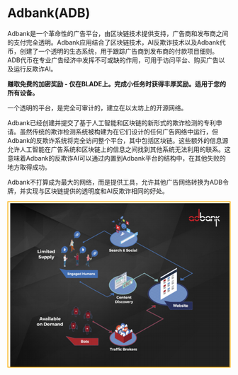 # Adbank(ADB)

Adbank是一个革命性的广告平台，由区块链技术提供支持，广告商和发布商之间的支付完全透明。Adbank应用结合了区块链技术，AI反欺诈技术以及Adbank代币，创建了一个透明的生态系统，用于跟踪广告商到发布商的付款项目细则。ADB代币在专业广告经济中发挥不可或缺的作用，可用于访问平台、购买广告以及运行反欺诈AI。

**赚取免费的加密奖励 - 仅在BLADE上。完成小任务时获得丰厚奖励。适用于您的所有设备。**

一个透明的平台，是完全可审计的，建立在以太坊上的开源网络。

Adbank已经创建并提交了基于人工智能和区块链的新形式的欺诈检测的专利申请。虽然传统的欺诈检测系统被构建为在它们设计的任何广告网络中运行，但Adbank的反欺诈系统将完全访问整个平台，其中包括区块链。这些额外的信息源允许人工智能在广告系统和区块链上的信息之间找到其他系统无法利用的联系。这意味着Adbank的反欺诈AI可以通过内置到Adbank平台的结构中，在其他失败的地方取得成功。

Adbank不打算成为最大的网络，而是提供工具，允许其他广告网络转换为ADB令牌，并实现与区块链提供的透明度和AI反欺诈相同的好处。

![222](222.png)
